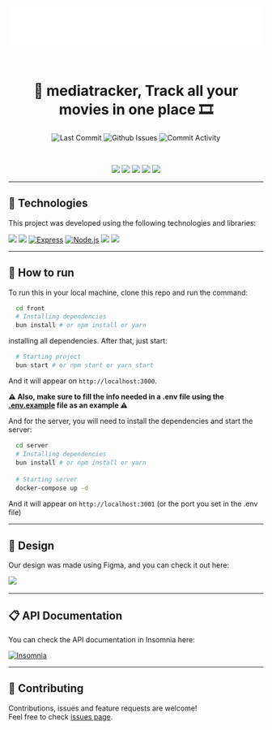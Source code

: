 <br>
<div align="center">
  <p>
    <img alt="Mediatracker's logo" src="https://github.com/edge-academy-ufal/media-tracker/blob/main/front/src/assets/mediatracker.svg" height="75" />
  </p>

<br>

# 🎥 mediatracker, Track all your movies in one place 🎞️

</div>

<p align="center">
  <img alt="Last Commit" src="https://img.shields.io/github/last-commit/edge-academy-ufal/media-tracker" />
  <img alt="Github Issues" src="https://img.shields.io/github/issues/edge-academy-ufal/media-tracker" />
  <img alt="Commit Activity" src="https://img.shields.io/github/commit-activity/m/edge-academy-ufal/media-tracker" />
</p>

<br>

<p align="center">
  <img src="./img/showcase.gif"/>
  <img src="./img/screenshot_1.png" width="49.7%"/>
  <img src="./img/screenshot_2.png" width="49.7%"/>
  <img src="./img/screenshot_3.png" width="49.7%"/>
  <img src="./img/screenshot_4.png" width="49.7%"/>
</p>

---

## 🧪 Technologies

This project was developed using the following technologies and libraries:

<a href="https://reactjs.org/"><img src="https://img.shields.io/badge/React.js-61DAFB?style=for-the-badge&logo=react&logoColor=black" height="30px"></a>
<a href="https://tailwindcss.com/"><img src="https://img.shields.io/badge/TailwindCSS-38B2AC?style=for-the-badge&logo=tailwindcss&logoColor=white" height="30px"></a>
<a href="https://expressjs.com/" target="_blank"><img alt="Express" height="31px" src="https://img.shields.io/badge/-Express-000000?style=for-the-badge&logo=express&logoColor=white" /></a>
<a href="https://nodejs.org/en/" target="_blank"><img alt="Node.js" height="30px" src="https://img.shields.io/badge/-Node.js-339933?style=for-the-badge&logo=node.js&logoColor=white" /></a>
<a href="https://www.prisma.io/"><img src="https://img.shields.io/badge/Prisma-2D3748?style=for-the-badge&logo=prisma&logoColor=white" height="30px"></a>
<a href="https://redis.io/"><img src="https://img.shields.io/badge/Redis-DC382D?style=for-the-badge&logo=redis&logoColor=white" height="30px"></a>

---

## 🚀 How to run

To run this in your local machine, clone this repo and run the command:

```sh
  cd front
  # Installing dependencies
  bun install # or npm install or yarn
```

installing all dependencies. After that, just start:

```sh
  # Starting project
  bun start # or npm start or yarn start
```

And it will appear on `http://localhost:3000`.

**⚠ Also, make sure to fill the info needed in a .env file using the [.env.example](https://github.com/edge-academy-ufal/media-tracker/blob/main/front/.env.example) file as an example ⚠**

And for the server, you will need to install the dependencies and start the server:

```sh
  cd server
  # Installing dependencies
  bun install # or npm install or yarn

  # Starting server
  docker-compose up -d
```

And it will appear on `http://localhost:3001` (or the port you set in the .env file)

---

## 🎨 Design

Our design was made using Figma, and you can check it out here:

<a href="https://www.figma.com/file/wyrRcP9aJFiWsxoUX5ay2e/Media-Tracker?type=design&mode=design&t=j6fKtUNAJN3xq7tL-1"><img src="https://img.shields.io/badge/Figma-F24E1E?style=for-the-badge&logo=figma&logoColor=white" height="30px"></a>

---

## 📋 API Documentation

You can check the API documentation in Insomnia here:

<a href="https://github.com/edge-academy-ufal/media-tracker/blob/main/server/insomnia.json" target="_blank"><img alt="Insomnia" height="30px" src="https://img.shields.io/badge/-Insomnia-5849BE?style=for-the-badge&logo=insomnia&logoColor=white" /></a>

---

## 🤝 Contributing

Contributions, issues and feature requests are welcome!<br />Feel free to check [issues page](https://github.com/edge-academy-ufal/media-tracker/issues).

